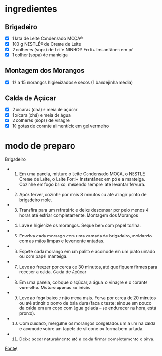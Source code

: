 # ingredientes

## Brigadeiro
- [x] 1 lata de Leite Condensado MOÇA®
- [x] 100 g NESTLÉ® de Creme de Leite
- [x] 2 colheres (sopa) de Leite NINHO® Forti+ Instantâneo em pó
- [x] 1 colher (sopa) de manteiga

## Montagem dos Morangos
- [x] 12 a 15 morangos higienizados e secos (1 bandejinha média)

## Calda de Açúcar
- [x] 2 xícaras (chá) e meia de açúcar
- [x] 1 xícara (chá) e meia de água
- [x] 2 colheres (sopa) de vinagre
- [x] 10 gotas de corante alimentício em gel vermelho

# modo de preparo

Brigadeiro
- 1. Em uma panela, misture o Leite Condensado MOÇA, o NESTLÉ Creme de Leite, o Leite Forti+ Instantâneo em pó e a manteiga. Cozinhe em fogo baixo, mexendo sempre, até levantar fervura.

- 2. Após ferver, cozinhe por mais 8 minutos ou até atingir ponto de brigadeiro mole.

- 3. Transfira para um refratário e deixe descansar por pelo menos 4 horas até esfriar completamente.
Montagem dos Morangos

- 4. Lave e higienize os morangos. Seque bem com papel toalha.

- 5. Envolva cada morango com uma camada de brigadeiro, moldando com as mãos limpas e levemente untadas.

- 6. Espete cada morango em um palito e acomode em um prato untado ou com papel manteiga.

- 7. Leve ao freezer por cerca de 30 minutos, até que fiquem firmes para receber a calda.
Calda de Açúcar

- 8. Em uma panela, coloque o açúcar, a água, o vinagre e o corante vermelho. Misture apenas no início.

- 9. Leve ao fogo baixo e não mexa mais. Ferva por cerca de 20 minutos ou até atingir o ponto de bala dura (faça o teste: pingue um pouco da calda em um copo com água gelada – se endurecer na hora, está pronto).

- 10. Com cuidado, mergulhe os morangos congelados um a um na calda e acomode sobre um tapete de silicone ou forma bem untada.

- 11. Deixe secar naturalmente até a calda firmar completamente e sirva.

[Fonte](https://www.receitasnestle.com.br/receitas/receita-morango-amor?gclsrc=aw.ds&gad_source=1&gad_campaignid=22170581486&gbraid=0AAAAADOjNpWZzcGg9-5PvGnqAh38VDMcQ&gclid=CjwKCAjwk7DFBhBAEiwAeYbJsdv1e9K0Tnrtg9EOeVp8NDEgc2UoDksPezu2pGXILSmR_9TzD7UbxRoCcTAQAvD_BwE)\
